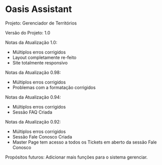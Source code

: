 # Oasis Assistant
 Projeto: Gerenciador de Territórios
 
 Versão do Projeto: 1.0

 Notas da Atualização 1.0:
 * Múltiplos erros corrigidos
 * Layout completamente re-feito
 * Site totalmente responsivo

 Notas da Atualização 0.98:
 * Múltiplos erros corrigidos
 * Problemas com a formatação corrigidos
 
 Notas da Atualização 0.94:
 * Múltiplos erros corrigidos
 * Sessão FAQ Criada

 Notas da Atualização 0.92:
 * Múltiplos erros corrigidos
 * Sessão Fale Conosco Criada
 * Master Page tem acesso a todos os Tickets em aberto da sessão Fale Conosco
 
 Propósitos futuros: Adicionar mais funções para o sistema gerenciar.
